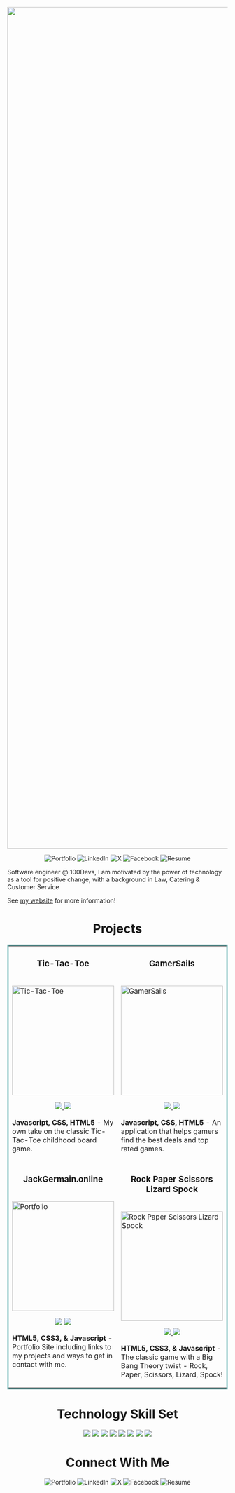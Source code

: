 <p align="center">
  <!-- Replace the image source and links with your actual info -->
  <img src="https://i.imgur.com/LlRzpfd.png" width="1920" alt="Profile Image"/>
</p>

<p align="center">
  <a href="https://jackgermain.online/" target="_blank" style="text-decoration: none;" >
    <img src="https://img.shields.io/badge/Portfolio-222222?style=for-the-badge&logo=aboutdotme&logoColor=white" alt="Portfolio"/>
  </a>
  <a href="https://linkedin.com/in/jack-germain" target="_blank" style="text-decoration: none;">
    <img src="https://img.shields.io/badge/LinkedIn-0077B5?style=for-the-badge&logo=linkedin&logoColor=white" alt="LinkedIn"/>
  </a>
  <a href="https://twitter.com/fsjackgermain" target="_blank" style="text-decoration: none;">
    <img src="https://img.shields.io/badge/X-1DA1F2?style=for-the-badge&logo=x&logoColor=white" alt="X"/>
  </a>
  <a href="https://www.facebook.com/profile.php?id=61569620527551" target="_blank" style="text-decoration: none;">
    <img src="https://img.shields.io/badge/Facebook-1877F2?style=for-the-badge&logo=facebook&logoColor=white" alt="Facebook"/>
  </a>
  <a href="https://jackgermainresume.tiiny.site/" target="_blank" style="text-decoration: none;">
    <img src="https://img.shields.io/badge/Resume-FFB300?style=for-the-badge&logo=readme&logoColor=white" alt="Resume"/>
  </a>
</p>

Software engineer @ 100Devs, I am motivated by the power of technology as a tool for positive change, with a background in Law, Catering & Customer Service

See [my website](https://jackgermain.online/) for more information!

<h1 align="center">Projects</h1>
<table bordercolor="#66b2b2">
  <tr>
    <td width="50%" valign="top">
      <h3 align="center">Tic-Tac-Toe</h3>
        <br />
        <a target="_blank" href="https://jackstictactoe.netlify.app/">
            <img src="https://i.imgflip.com/a25gio.gif" width="100%" style="max-width: 100%; height: 250px; object-fit: cover;" alt="Tic-Tac-Toe"/>
        </a>
        <br />
        <p align="center">
          
  <a href="https://github.com/JackGer26/Jacks-Tic-Tac-Toe" target="_blank">
    <img src="https://img.shields.io/static/v1?label=|&message=REPO&color=23555f&style=plastic&logo=github&logo-color=white"/>
  </a>  
  <a href="https://jackstictactoe.netlify.app/" target="_blank">
    <img src="https://img.shields.io/static/v1?label=|&message=WEBSITE&color=cdf998&style=plastic&logo=wordpress&logo-color=white"/>
  </a>
      </p>
        <p><strong>Javascript, CSS, HTML5</strong> - My own take on the classic Tic-Tac-Toe childhood board game.</p>
    </td>
    <td width="50%" valign="top">
      <h3 align="center">GamerSails</h3>
        <br />
        <a target="_blank" href="https://gamersails.netlify.app/">
            <img src="https://i.imgflip.com/a25gt7.gif" width="100%" style="max-width: 100%; height: 250px; object-fit: cover;" alt="GamerSails"/>
        </a>
        <br />
        <p align="center"> 
  <a href="https://github.com/JackGer26/GamerSails" target="_blank">
    <img src="https://img.shields.io/static/v1?label=|&message=REPO&color=23555f&style=plastic&logo=github&logo-color=white"/>
  </a>
  <a href="https://gamersails.netlify.app/" target="_blank">
    <img src="https://img.shields.io/static/v1?label=|&message=WEBSITE&color=cdf998&style=plastic&logo=wordpress&logo-color=white"/>
  </a>
      </p>
        <p><strong>Javascript, CSS, HTML5</strong> - An application that helps gamers find the best deals and top rated games.</p>
    </td>
  </tr>
  
  <tr>
    <td width="50%" valign="top">
      <h3 align="center">JackGermain.online</h3>
      <br />
        <a target="_blank" href="https://jackgermain.online/">
          <img src="https://i.imgflip.com/a25gng.gif" width="100%" style="max-width: 100%; height: 250px; object-fit: cover;" alt="Portfolio"/>
        </a>
      <br />
        <p align="center">
    <img src="https://img.shields.io/static/v1?label=|&message=REPO&color=23555f&style=plastic&logo=github&logo-color=white"/>
  </a>
  <a href="https://jackgermain.online/" target="_blank">
    <img src="https://img.shields.io/static/v1?label=|&message=WEBSITE&color=cdf998&style=plastic&logo=wordpress&logo-color=white"/>
  </a>
      </p>
        <p><strong>HTML5, CSS3, & Javascript</strong> - Portfolio Site including links to my projects and ways to get in contact with me.</p>
    </td>
    <td width="50%" valign="top">
      <h3 align="center">Rock Paper Scissors Lizard Spock</h3>
        <br />
        <a target="_blank" href="https://rock-paper-lizard-9884d45a57bc.herokuapp.com/">
          <img src="https://i.imgflip.com/a2bug9.gif" width="100%" style="max-width: 100%; height: 250px; object-fit: cover;" alt="Rock Paper Scissors Lizard Spock"/>
        </a>
        <br />
        <p align="center">
  <a href="https://github.com/JackGer26/Rock-Paper-Scissors-Lizard-Spock" target="_blank">
    <img src="https://img.shields.io/static/v1?label=|&message=REPO&color=23555f&style=plastic&logo=github&logo-color=white"/>
  </a>
  <a href="https://rockpaperscissorslizardspock.netlify.app/" target="_blank">
    <img src="https://img.shields.io/static/v1?label=|&message=WEBSITE&color=cdf998&style=plastic&logo=wordpress&logo-color=white"/>
  </a>
      </p>
        <p><strong>HTML5, CSS3, & Javascript</strong> - The classic game with a Big Bang Theory twist - Rock, Paper, Scissors, Lizard, Spock!</p>
    </td>
  </tr>
</table>

<h1 align="center">Technology Skill Set</h1>


<p align="center">
    <img src="https://img.shields.io/static/v1?label=|&message=HTML5&color=23555f&style=plastic&logo=html5"/>
    <img src="https://img.shields.io/static/v1?label=|&message=CSS3&color=285f65&style=plastic&logo=css3"/>
    <img src="https://img.shields.io/static/v1?label=|&message=JAVASCRIPT&color=3c7f5d&style=plastic&logo=javascript"/>
    <img src="https://img.shields.io/static/v1?label=|&message=NODE.JS&color=4a935c&style=plastic&logo=node.js"/>
    <img src="https://img.shields.io/static/v1?label=|&message=EXPRESS&color=5a6c5b&style=plastic&logo=express"/>
    <img src="https://img.shields.io/static/v1?label=|&message=MONGODB&color=68a063&style=plastic&logo=mongodb"/>
    <img src="https://img.shields.io/static/v1?label=|&message=REACT.JS&color=76a85c&style=plastic&logo=react"/>
    <img src="https://img.shields.io/static/v1?label=|&message=GIT&color=cbb148&style=plastic&logo=git"/>
</p>

<h1 align="center">Connect With Me</h1>

<p align="center">
 <a href="https://jackgermain.online/" target="_blank" style="text-decoration: none;" >
    <img src="https://img.shields.io/badge/Portfolio-222222?style=for-the-badge&logo=aboutdotme&logoColor=white" alt="Portfolio"/>
  </a>
  <a href="https://linkedin.com/in/jack-germain" target="_blank" style="text-decoration: none;">
    <img src="https://img.shields.io/badge/LinkedIn-0077B5?style=for-the-badge&logo=linkedin&logoColor=white" alt="LinkedIn"/>
  </a>
  <a href="https://twitter.com/fsjackgermain" target="_blank" style="text-decoration: none;">
    <img src="https://img.shields.io/badge/X-1DA1F2?style=for-the-badge&logo=x&logoColor=white" alt="X"/>
  </a>
  <a href="https://www.facebook.com/profile.php?id=61569620527551" target="_blank" style="text-decoration: none;">
    <img src="https://img.shields.io/badge/Facebook-1877F2?style=for-the-badge&logo=facebook&logoColor=white" alt="Facebook"/>
  </a>
  <a href="https://jackgermainresume.tiiny.site/" target="_blank" style="text-decoration: none;">
    <img src="https://img.shields.io/badge/Resume-FFB300?style=for-the-badge&logo=readme&logoColor=white" alt="Resume"/>
  </a>
</p>

